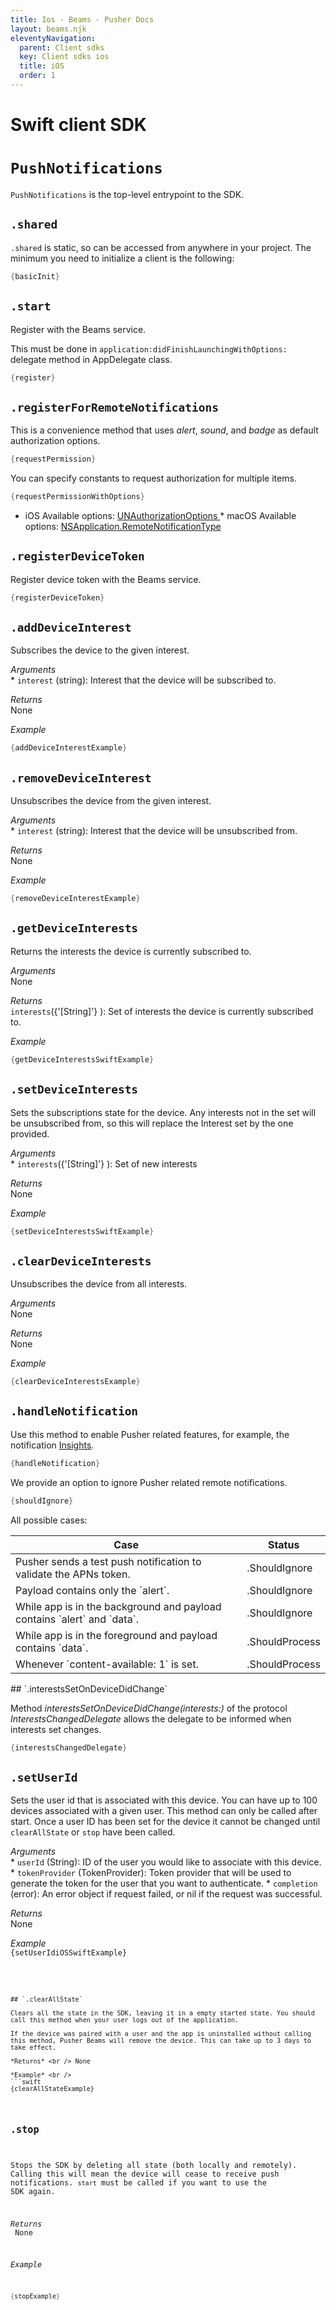 ```yaml
---
title: Ios - Beams - Pusher Docs
layout: beams.njk
eleventyNavigation: 
  parent: Client sdks
  key: Client sdks ios
  title: iOS
  order: 1
---
```

# Swift client SDK
 
# `PushNotifications`
 
`PushNotifications` is the top-level entrypoint to the SDK. 
 
## `.shared`
 
`.shared` is static, so can be accessed from anywhere in your project. The minimum you need to initialize a client is the following: 
 
```swift
{basicInit}
```
 
## `.start`
 
Register with the Beams service.
 
This must be done in `application:didFinishLaunchingWithOptions:` delegate method in AppDelegate class. 
 
```swift
{register}
```
 
## `.registerForRemoteNotifications`
 
This is a convenience method that uses <em>alert</em>, <em>sound</em>, and <em>badge</em> as default authorization options. 
 
```swift
{requestPermission}
```
 
You can specify constants to request authorization for multiple items. 
 
```swift
{requestPermissionWithOptions}
```
  *  iOS Available options: <a external="" href="https://developer.apple.com/documentation/usernotifications/unauthorizationoptions"> UNAuthorizationOptions </a>  *  macOS Available options: <a external="" href="https://developer.apple.com/documentation/appkit/nsapplication.remotenotificationtype"> NSApplication.RemoteNotificationType </a>   
## `.registerDeviceToken`
 
Register device token with the Beams service.
 
```swift
{registerDeviceToken}
```
 
## `.addDeviceInterest`
 
Subscribes the device to the given interest.
 
*Arguments* <br /> *  `interest` (string): Interest that the device will be subscribed to.  
 
*Returns* <br /> None 
 
*Example* <br /> 
```swift
{addDeviceInterestExample}
```
 
 
## `.removeDeviceInterest`
 
Unsubscribes the device from the given interest.
 
*Arguments* <br /> *  `interest` (string): Interest that the device will be unsubscribed from.  
 
*Returns* <br /> None 
 
*Example* <br /> 
```swift
{removeDeviceInterestExample}
```
 
 
## `.getDeviceInterests`
 
Returns the interests the device is currently subscribed to.
 
*Arguments* <br /> None 
 
*Returns* <br /> `interests`({'[String]'} ): Set of interests the device is currently subscribed to. 
 
*Example* <br /> 
```swift
{getDeviceInterestsSwiftExample}
```
 
 
## `.setDeviceInterests`
 
Sets the subscriptions state for the device. Any interests not in the set will be unsubscribed from, so this will replace the Interest set by the one provided. 
 
*Arguments* <br /> *  `interests`({'[String]'} ): Set of new interests  
 
*Returns* <br /> None 
 
*Example* <br /> 
```swift
{setDeviceInterestsSwiftExample}
```
 
 
## `.clearDeviceInterests`
 
Unsubscribes the device from all interests.
 
*Arguments* <br /> None 
 
*Returns* <br /> None 
 
*Example* <br /> 
```swift
{clearDeviceInterestsExample}
```
 
 
## `.handleNotification`
 
Use this method to enable Pusher related features, for example, the notification [Insights](/docs/beams/concepts/insights). 
 
```swift
{handleNotification}
```
 
We provide an option to ignore Pusher related remote notifications. 
 
```swift
{shouldIgnore}
```
 
All possible cases:
 <Table> <thead> <tr> <th>Case</th> <th>Status</th> </tr> </thead> <tbody> <tr> <td> Pusher sends a test push notification to validate the APNs token. </td> <td>.ShouldIgnore</td> </tr> <tr> <td> Payload contains only the `alert`. </td> <td>.ShouldIgnore</td> </tr> <tr> <td> While app is in the background and payload contains `alert` and `data`. </td> <td>.ShouldIgnore</td> </tr> <tr> <td> While app is in the foreground and payload contains `data`. </td> <td>.ShouldProcess</td> </tr> <tr> <td> Whenever `content-available: 1` is set. </td> <td>.ShouldProcess</td> </tr> </tbody> </Table> 
## `.interestsSetOnDeviceDidChange`
 
Method <em>interestsSetOnDeviceDidChange(interests:)</em> of the protocol <em>InterestsChangedDelegate</em> allows the delegate to be informed when interests set changes. 
 
```swift
{interestsChangedDelegate}
```
 
## `.setUserId`
 
Sets the user id that is associated with this device. You can have up to 100 devices associated with a given user. <Alert primary> This method can only be called after start. Once a user ID has been set for the device it cannot be changed until `clearAllState` or `stop` have been called. </Alert> 
 
*Arguments* <br />  *  `userId` (String): ID of the user you would like to associate with this device.  *  `tokenProvider` (TokenProvider): Token provider that will be used to generate the token for the user that you want to authenticate.  *  `completion` (error): An error object if request failed, or nil if the request was successful.   
 
*Returns* <br /> None 
 
*Example* <br /> <Code language="swift">{setUserIdiOSSwiftExample}
```
 
 
## `.clearAllState`
 
Clears all the state in the SDK, leaving it in a empty started state. You should call this method when your user logs out of the application. 
 
If the device was paired with a user and the app is uninstalled without calling this method, Pusher Beams will remove the device. This can take up to 3 days to take effect. 
 
*Returns* <br /> None 
 
*Example* <br /> 
```swift
{clearAllStateExample}
```
 
 
## `.stop`
 
Stops the SDK by deleting all state (both locally and remotely). Calling this will mean the device will cease to receive push notifications. `start` must be called if you want to use the SDK again. 
 
*Returns* <br /> None 
 
*Example* <br /> 
```swift
{stopExample}
```
 

